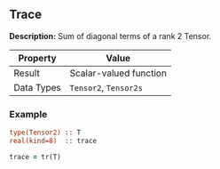 ## Trace

**Description:** Sum of diagonal terms of a rank 2 Tensor.

| Property   | Value                  |
| ---        | ---                    |
| Result     | Scalar-valued function |
| Data Types | `Tensor2`, `Tensor2s`  |

### Example

```fortran
type(Tensor2) :: T
real(kind=8)  :: trace

trace = tr(T)
```
